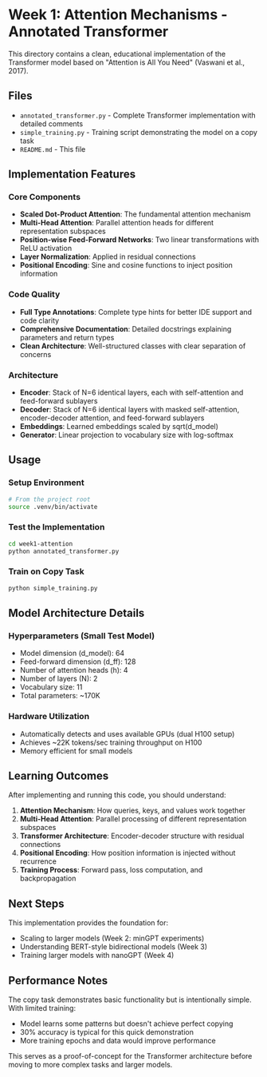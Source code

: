 # Week 1: Attention Mechanisms - Annotated Transformer

This directory contains a clean, educational implementation of the Transformer model based on "Attention is All You Need" (Vaswani et al., 2017).

## Files

- `annotated_transformer.py` - Complete Transformer implementation with detailed comments
- `simple_training.py` - Training script demonstrating the model on a copy task
- `README.md` - This file

## Implementation Features

### Core Components
- **Scaled Dot-Product Attention**: The fundamental attention mechanism
- **Multi-Head Attention**: Parallel attention heads for different representation subspaces
- **Position-wise Feed-Forward Networks**: Two linear transformations with ReLU activation
- **Layer Normalization**: Applied in residual connections
- **Positional Encoding**: Sine and cosine functions to inject position information

### Code Quality
- **Full Type Annotations**: Complete type hints for better IDE support and code clarity
- **Comprehensive Documentation**: Detailed docstrings explaining parameters and return types
- **Clean Architecture**: Well-structured classes with clear separation of concerns

### Architecture
- **Encoder**: Stack of N=6 identical layers, each with self-attention and feed-forward sublayers
- **Decoder**: Stack of N=6 identical layers with masked self-attention, encoder-decoder attention, and feed-forward sublayers
- **Embeddings**: Learned embeddings scaled by sqrt(d_model)
- **Generator**: Linear projection to vocabulary size with log-softmax

## Usage

### Setup Environment
```bash
# From the project root
source .venv/bin/activate
```

### Test the Implementation
```bash
cd week1-attention
python annotated_transformer.py
```

### Train on Copy Task
```bash
python simple_training.py
```

## Model Architecture Details

### Hyperparameters (Small Test Model)
- Model dimension (d_model): 64
- Feed-forward dimension (d_ff): 128
- Number of attention heads (h): 4
- Number of layers (N): 2
- Vocabulary size: 11
- Total parameters: ~170K

### Hardware Utilization
- Automatically detects and uses available GPUs (dual H100 setup)
- Achieves ~22K tokens/sec training throughput on H100
- Memory efficient for small models

## Learning Outcomes

After implementing and running this code, you should understand:

1. **Attention Mechanism**: How queries, keys, and values work together
2. **Multi-Head Attention**: Parallel processing of different representation subspaces
3. **Transformer Architecture**: Encoder-decoder structure with residual connections
4. **Positional Encoding**: How position information is injected without recurrence
5. **Training Process**: Forward pass, loss computation, and backpropagation

## Next Steps

This implementation provides the foundation for:
- Scaling to larger models (Week 2: minGPT experiments)
- Understanding BERT-style bidirectional models (Week 3)
- Training larger models with nanoGPT (Week 4)

## Performance Notes

The copy task demonstrates basic functionality but is intentionally simple. With limited training:
- Model learns some patterns but doesn't achieve perfect copying
- 30% accuracy is typical for this quick demonstration
- More training epochs and data would improve performance

This serves as a proof-of-concept for the Transformer architecture before moving to more complex tasks and larger models.
